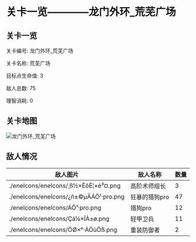 # 关卡一览————龙门外环_荒芜广场


## 关卡一览

关卡编号: 龙门外环_荒芜广场

关卡名称: 荒芜广场

目标点生命值: 3

敌人总数: 75

理智消耗: 0


## 关卡地图
![龙门外环_荒芜广场](./oprMap/龙门外环_荒芜广场.png)

## 敌人情况

| 敌人图片 | 敌人名称 | 数量  |
|---------|-----|-----|
| ./eneIcons/eneIcons/¸ß½×ÊõÊ¦×é³¤.png| 高阶术师组长  |   3  |
| ./eneIcons/eneIcons/¿ñ±©µÄÁÔ¹·pro.png| 狂暴的猎狗pro  |   47  |
| ./eneIcons/eneIcons/ÁÔ¹·pro.png| 猎狗pro  |   12  |
| ./eneIcons/eneIcons/Çá¼×ÎÀ±ø.png| 轻甲卫兵  |   11  |
| ./eneIcons/eneIcons/ÖØ×°·ÀÓùÕß.png| 重装防御者  |   2  |

